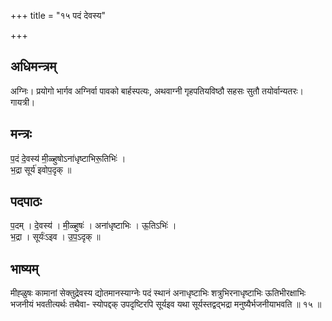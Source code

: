 +++
title = "१५ पदं देवस्य"

+++
## अधिमन्त्रम्
अग्निः। प्रयोगो भार्गव अग्निर्वा पावको बार्हस्पत्यः, अथवाग्नी गृहपतियविष्ठौ सहसः सुतौ तयोर्वान्यतरः। गायत्री।

## मन्त्रः
प॒दं दे॒वस्य॑ मी॒ळ्हुषोऽना॑धृष्टाभिरू॒तिभिः॑ ।  
भ॒द्रा सूर्य॑ इवोप॒दृक् ॥

## पदपाठः
प॒दम् । दे॒वस्य॑ । मी॒ळ्हुषः॑ । अना॑धृष्टाभिः । ऊ॒तिऽभिः॑ ।  
भ॒द्रा । सूर्यः॑ऽइव । उ॒प॒ऽदृक् ॥

## भाष्यम्
मीह्ळुषः कामानां सेक्तुद्रेवस्य द्योतमानस्याग्नेः पदं स्थानं अनाधृष्टाभिः शत्रुभिरनाधृष्टाभिः ऊतिभीरक्षाभिः भजनीयं भवतीत्यर्थः तथैवा- स्योपद्दक् उपदृष्टिरपि सूर्यइव यथा सूर्यस्तद्वद्भद्रा मनुष्यैर्भजनीयाभवति ॥ १५ ॥